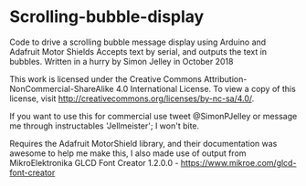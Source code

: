 # Scrolling-bubble-display
Code to drive a scrolling bubble message display using Arduino and Adafruit Motor Shields
Accepts text by serial, and outputs the text in bubbles.
Written in a hurry by Simon Jelley in October 2018
  
This work is licensed under the Creative Commons Attribution-NonCommercial-ShareAlike 4.0 International License. 
To view a copy of this license, visit http://creativecommons.org/licenses/by-nc-sa/4.0/.

If you want to use this for commercial use tweet @SimonPJelley or message me through instructables 'Jellmeister'; I won't bite.

Requires the Adafruit MotorShield library, and their documentation was awesome to help me make this, 
I also made use of output from MikroElektronika GLCD Font Creator 1.2.0.0 - https://www.mikroe.com/glcd-font-creator
